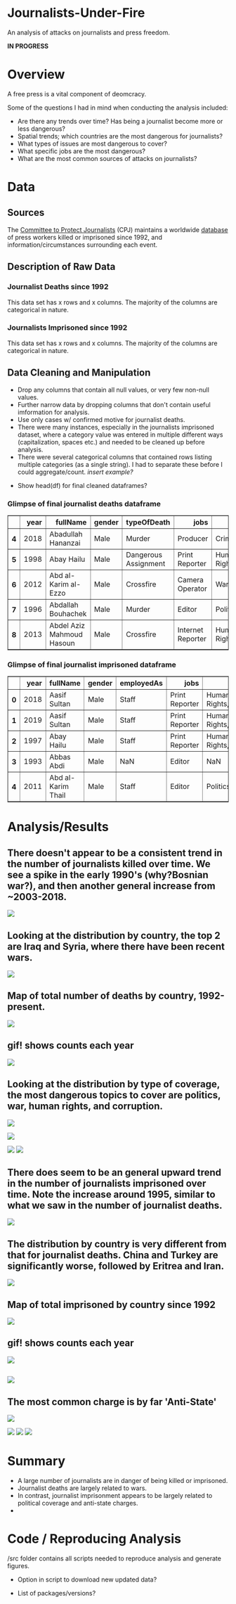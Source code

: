 # Journalists-Under-Fire
An analysis of attacks on journalists and press freedom.

**IN PROGRESS**

# Overview

A free press is a vital component of deomcracy. 

Some of the questions I had in mind when conducting the analysis included:
- Are there any trends over time? Has being a journalist become more or less dangerous?
- Spatial trends; which countries are the most dangerous for journalists?
- What types of issues are most dangerous to cover?
- What specific jobs are the most dangerous?
- What are the most common sources of attacks on journalists?


# Data 

## Sources
The [Committee to Protect Journalists](https://cpj.org/) (CPJ) maintains a worldwide [database](https://cpj.org/data/) of press workers killed or imprisoned since 1992, and information/circumstances surrounding each event.


## Description of Raw Data

### Journalist Deaths since 1992
This data set has x rows and x columns. The majority of the columns are categorical in nature. 

### Journalists Imprisoned since 1992
This data set has x rows and x columns. The majority of the columns are categorical in nature. 


## Data Cleaning and Manipulation

- Drop any columns that contain all null values, or very few non-null values.
- Further narrow data by dropping columns that don't contain useful imformation for analysis.
- Use only cases w/ confirmed motive for journalist deaths.
- There were many instances, especially in the journalists imprisoned dataset, where a category value was entered in multiple different ways (capitalization, spaces etc.) and needed to be cleaned up before analysis.
- There were several categorical columns that contained rows listing multiple categories (as a single string). I had to separate these before I could aggregate/count. *insert example?*

* Show head(df) for final cleaned dataframes?


### Glimpse of final journalist deaths dataframe
<div>
<style scoped>
    .dataframe tbody tr th:only-of-type {
        vertical-align: middle;
    }

    .dataframe tbody tr th {
        vertical-align: top;
    }

    .dataframe thead th {
        text-align: right;
    }
</style>
<table border="1" class="dataframe">
  <thead>
    <tr style="text-align: right;">
      <th></th>
      <th>year</th>
      <th>fullName</th>
      <th>gender</th>
      <th>typeOfDeath</th>
      <th>jobs</th>
      <th>coverage</th>
      <th>mediums</th>
      <th>country</th>
      <th>localOrForeign</th>
      <th>sourcesOfFire</th>
    </tr>
  </thead>
  <tbody>
    <tr>
      <th>4</th>
      <td>2018</td>
      <td>Abadullah Hananzai</td>
      <td>Male</td>
      <td>Murder</td>
      <td>Producer</td>
      <td>Crime,Politics,War</td>
      <td>Radio,Internet</td>
      <td>Afghanistan</td>
      <td>Local</td>
      <td>Political Group</td>
    </tr>
    <tr>
      <th>5</th>
      <td>1998</td>
      <td>Abay Hailu</td>
      <td>Male</td>
      <td>Dangerous Assignment</td>
      <td>Print Reporter</td>
      <td>Human Rights,Politics</td>
      <td>Print</td>
      <td>Ethiopia</td>
      <td>Local</td>
      <td>Government Officials</td>
    </tr>
    <tr>
      <th>6</th>
      <td>2012</td>
      <td>Abd al-Karim al-Ezzo</td>
      <td>Male</td>
      <td>Crossfire</td>
      <td>Camera Operator</td>
      <td>War</td>
      <td>Internet</td>
      <td>Syria</td>
      <td>Local</td>
      <td>Military Officials</td>
    </tr>
    <tr>
      <th>7</th>
      <td>1996</td>
      <td>Abdallah Bouhachek</td>
      <td>Male</td>
      <td>Murder</td>
      <td>Editor</td>
      <td>Politics</td>
      <td>Print</td>
      <td>Algeria</td>
      <td>Local</td>
      <td>NaN</td>
    </tr>
    <tr>
      <th>8</th>
      <td>2013</td>
      <td>Abdel Aziz Mahmoud Hasoun</td>
      <td>Male</td>
      <td>Crossfire</td>
      <td>Internet Reporter</td>
      <td>Human Rights,Politics,War</td>
      <td>Internet</td>
      <td>Syria</td>
      <td>Local</td>
      <td>Military Officials</td>
    </tr>
  </tbody>
</table>
</div>

### Glimpse of final journalist imprisoned dataframe
<div>
<style scoped>
    .dataframe tbody tr th:only-of-type {
        vertical-align: middle;
    }

    .dataframe tbody tr th {
        vertical-align: top;
    }

    .dataframe thead th {
        text-align: right;
    }
</style>
<table border="1" class="dataframe">
  <thead>
    <tr style="text-align: right;">
      <th></th>
      <th>year</th>
      <th>fullName</th>
      <th>gender</th>
      <th>employedAs</th>
      <th>jobs</th>
      <th>coverage</th>
      <th>mediums</th>
      <th>country</th>
      <th>localOrForeign</th>
      <th>charges</th>
      <th>lengthOfSentence</th>
    </tr>
  </thead>
  <tbody>
    <tr>
      <th>0</th>
      <td>2018</td>
      <td>Aasif Sultan</td>
      <td>Male</td>
      <td>Staff</td>
      <td>Print Reporter</td>
      <td>Human Rights,Politics,War</td>
      <td>Print</td>
      <td>India</td>
      <td>Local</td>
      <td>Anti-State</td>
      <td>Sentence pending</td>
    </tr>
    <tr>
      <th>1</th>
      <td>2019</td>
      <td>Aasif Sultan</td>
      <td>Male</td>
      <td>Staff</td>
      <td>Print Reporter</td>
      <td>Human Rights,Politics,War</td>
      <td>Print</td>
      <td>India</td>
      <td>Local</td>
      <td>Anti-State</td>
      <td>Sentence pending</td>
    </tr>
    <tr>
      <th>2</th>
      <td>1997</td>
      <td>Abay Hailu</td>
      <td>Male</td>
      <td>Staff</td>
      <td>Print Reporter</td>
      <td>Human Rights,Politics</td>
      <td>Print</td>
      <td>Ethiopia</td>
      <td>Local</td>
      <td>NaN</td>
      <td>0-5 Years</td>
    </tr>
    <tr>
      <th>3</th>
      <td>1993</td>
      <td>Abbas Abdi</td>
      <td>Male</td>
      <td>NaN</td>
      <td>Editor</td>
      <td>NaN</td>
      <td>Print</td>
      <td>Iran</td>
      <td>Local</td>
      <td>NaN</td>
      <td>0-5 Years</td>
    </tr>
    <tr>
      <th>4</th>
      <td>2011</td>
      <td>Abd al-Karim Thail</td>
      <td>Male</td>
      <td>Staff</td>
      <td>Editor</td>
      <td>Politics</td>
      <td>Internet</td>
      <td>Yemen</td>
      <td>Local</td>
      <td>No Charge</td>
      <td>Not Sentenced</td>
    </tr>
  </tbody>
</table>
</div>




# Analysis/Results

## There doesn't appear to be a consistent trend in the number of journalists killed over time. We see a spike in the early 1990's (why?Bosnian war?), and then another general increase from ~2003-2018.
![](images/TotalDeathsVsYear.png)

## Looking at the distribution by country, the top 2 are Iraq and Syria, where there have been recent wars. 
![](images/TotalDeathsByCountry.png)

## Map of total number of deaths by country, 1992-present.
![](images/DeathsByCountryMap.png)


## gif! shows counts each year
![](images/DeathByCountry.gif)


## Looking at the distribution by type of coverage, the most dangerous topics to cover are politics, war, human rights, and corruption.
![](images/TotalDeathsByCoverage.png)

![](images/TotalDeathsByJob.png)


![](images/TotalDeathsBysourcesOfFire.png)
![](images/TotalDeathsByTypeOfDeath.png)

## There does seem to be an general upward trend in the number of journalists imprisoned over time. Note the increase around 1995, similar to what we saw in the number of journalist deaths.
![](images/N_imprisonedByYear.png)

## The distribution by country is very different from that for journalist deaths. China and Turkey are significantly worse, followed by Eritrea and Iran.
![](images/N_imprisonedBycountry.png)


## Map of total imprisoned by country since 1992
![](images/ImprisonedByCountryMap.png)

## gif! shows counts each year
![](images/ImprisonedByCountry.gif)



## 
![](images/N_imprisonedBycoverage.png)

## The most common charge is by far 'Anti-State'
![](images/N_imprisonedBycharges.png)

![](images/N_imprisonedByjobs.png)
![](images/N_imprisonedBymedium.png)
![](images/N_imprisonedBylengthOfSentence.png)


# Summary
- A large number of journalists are in danger of being killed or imprisoned.
- Journalist deaths are largely related to wars.
- In contrast, journalist imprisonment appears to be largely related to political coverage and anti-state charges.
- 


# Code / Reproducing Analysis

/src folder contains all scripts needed to reproduce analysis and generate figures.

- Option in script to download new updated data?

- List of packages/versions?






